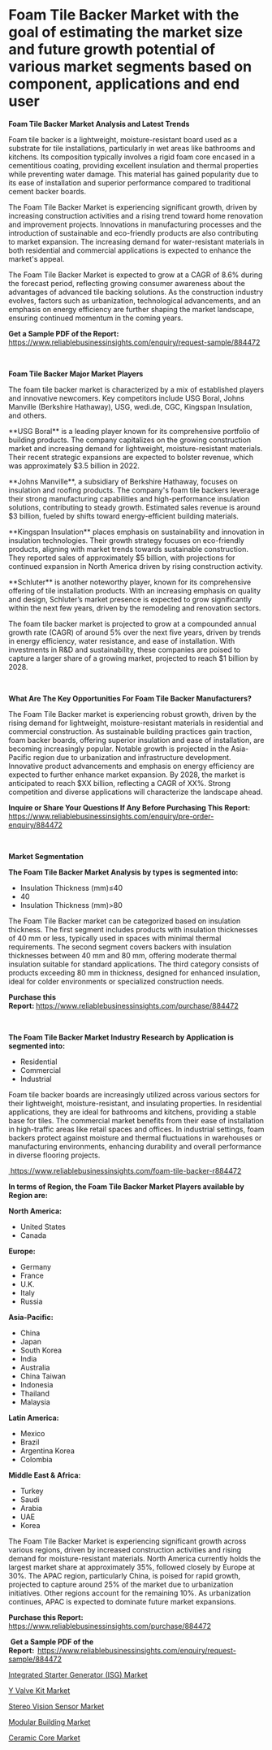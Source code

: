 <p><h1>Foam Tile Backer Market with the goal of estimating the market size and future growth potential of various market segments based on component, applications and end user</h1></p><p><strong>Foam Tile Backer Market Analysis and Latest Trends</strong></p>
<p><p>Foam tile backer is a lightweight, moisture-resistant board used as a substrate for tile installations, particularly in wet areas like bathrooms and kitchens. Its composition typically involves a rigid foam core encased in a cementitious coating, providing excellent insulation and thermal properties while preventing water damage. This material has gained popularity due to its ease of installation and superior performance compared to traditional cement backer boards.</p><p>The Foam Tile Backer Market is experiencing significant growth, driven by increasing construction activities and a rising trend toward home renovation and improvement projects. Innovations in manufacturing processes and the introduction of sustainable and eco-friendly products are also contributing to market expansion. The increasing demand for water-resistant materials in both residential and commercial applications is expected to enhance the market's appeal.</p><p>The Foam Tile Backer Market is expected to grow at a CAGR of 8.6% during the forecast period, reflecting growing consumer awareness about the advantages of advanced tile backing solutions. As the construction industry evolves, factors such as urbanization, technological advancements, and an emphasis on energy efficiency are further shaping the market landscape, ensuring continued momentum in the coming years.</p></p>
<p><strong>Get a Sample PDF of the Report:&nbsp;</strong> <a href="https://www.reliablebusinessinsights.com/enquiry/request-sample/884472?utm_campaign=48&utm_medium=2&utm_source=Github&utm_content=ia&utm_term=10112024&utm_id=foam-tile-backer">https://www.reliablebusinessinsights.com/enquiry/request-sample/884472</a></p>
<p>&nbsp;</p>
<p><strong>Foam Tile Backer Major Market Players</strong></p>
<p><p>The foam tile backer market is characterized by a mix of established players and innovative newcomers. Key competitors include USG Boral, Johns Manville (Berkshire Hathaway), USG, wedi.de, CGC, Kingspan Insulation, and others. </p><p>**USG Boral** is a leading player known for its comprehensive portfolio of building products. The company capitalizes on the growing construction market and increasing demand for lightweight, moisture-resistant materials. Their recent strategic expansions are expected to bolster revenue, which was approximately $3.5 billion in 2022.</p><p>**Johns Manville**, a subsidiary of Berkshire Hathaway, focuses on insulation and roofing products. The company's foam tile backers leverage their strong manufacturing capabilities and high-performance insulation solutions, contributing to steady growth. Estimated sales revenue is around $3 billion, fueled by shifts toward energy-efficient building materials.</p><p>**Kingspan Insulation** places emphasis on sustainability and innovation in insulation technologies. Their growth strategy focuses on eco-friendly products, aligning with market trends towards sustainable construction. They reported sales of approximately $5 billion, with projections for continued expansion in North America driven by rising construction activity.</p><p>**Schluter** is another noteworthy player, known for its comprehensive offering of tile installation products. With an increasing emphasis on quality and design, Schluter’s market presence is expected to grow significantly within the next few years, driven by the remodeling and renovation sectors.</p><p>The foam tile backer market is projected to grow at a compounded annual growth rate (CAGR) of around 5% over the next five years, driven by trends in energy efficiency, water resistance, and ease of installation. With investments in R&D and sustainability, these companies are poised to capture a larger share of a growing market, projected to reach $1 billion by 2028.</p></p>
<p>&nbsp;</p>
<p><strong>What Are The Key Opportunities For Foam Tile Backer Manufacturers?</strong></p>
<p><p>The Foam Tile Backer market is experiencing robust growth, driven by the rising demand for lightweight, moisture-resistant materials in residential and commercial construction. As sustainable building practices gain traction, foam backer boards, offering superior insulation and ease of installation, are becoming increasingly popular. Notable growth is projected in the Asia-Pacific region due to urbanization and infrastructure development. Innovative product advancements and emphasis on energy efficiency are expected to further enhance market expansion. By 2028, the market is anticipated to reach $XX billion, reflecting a CAGR of XX%. Strong competition and diverse applications will characterize the landscape ahead.</p></p>
<p><strong>Inquire or Share Your Questions If Any Before Purchasing This Report:</strong> <a href="https://www.reliablebusinessinsights.com/enquiry/pre-order-enquiry/884472?utm_campaign=48&utm_medium=2&utm_source=Github&utm_content=ia&utm_term=10112024&utm_id=foam-tile-backer">https://www.reliablebusinessinsights.com/enquiry/pre-order-enquiry/884472</a></p>
<p>&nbsp;</p>
<p><strong>Market Segmentation</strong></p>
<p><strong>The Foam Tile Backer Market Analysis by types is segmented into:</strong></p>
<p><ul><li>Insulation Thickness (mm)≤40</li><li>40<Insulation Thickness (mm)≤80</li><li>Insulation Thickness (mm)>80</li></ul></p>
<p><p>The Foam Tile Backer market can be categorized based on insulation thickness. The first segment includes products with insulation thicknesses of 40 mm or less, typically used in spaces with minimal thermal requirements. The second segment covers backers with insulation thicknesses between 40 mm and 80 mm, offering moderate thermal insulation suitable for standard applications. The third category consists of products exceeding 80 mm in thickness, designed for enhanced insulation, ideal for colder environments or specialized construction needs.</p></p>
<p><strong>Purchase this Report:&nbsp;</strong><a href="https://www.reliablebusinessinsights.com/purchase/884472?utm_campaign=48&utm_medium=2&utm_source=Github&utm_content=ia&utm_term=10112024&utm_id=foam-tile-backer">https://www.reliablebusinessinsights.com/purchase/884472</a></p>
<p>&nbsp;</p>
<p><strong>The Foam Tile Backer Market Industry Research by Application is segmented into:</strong></p>
<p><ul><li>Residential</li><li>Commercial</li><li>Industrial</li></ul></p>
<p><p>Foam tile backer boards are increasingly utilized across various sectors for their lightweight, moisture-resistant, and insulating properties. In residential applications, they are ideal for bathrooms and kitchens, providing a stable base for tiles. The commercial market benefits from their ease of installation in high-traffic areas like retail spaces and offices. In industrial settings, foam backers protect against moisture and thermal fluctuations in warehouses or manufacturing environments, enhancing durability and overall performance in diverse flooring projects.</p></p>
<p><a href="https://www.reliablebusinessinsights.com/foam-tile-backer-r884472?utm_campaign=48&utm_medium=2&utm_source=Github&utm_content=ia&utm_term=10112024&utm_id=foam-tile-backer">&nbsp;https://www.reliablebusinessinsights.com/foam-tile-backer-r884472</a></p>
<p><strong>In terms of Region, the Foam Tile Backer Market Players available by Region are:</strong></p>
<p>
    <p> <strong> North America: </strong>
        <ul>
            <li>United States</li>
            <li>Canada</li>
        </ul>
        </p> 
    <p> <strong> Europe: </strong>
        <ul>
            <li>Germany</li>
            <li>France</li>
            <li>U.K.</li>
            <li>Italy</li>
            <li>Russia</li>
        </ul>
        </p> 
    <p> <strong> Asia-Pacific: </strong>
        <ul>
            <li>China</li>
            <li>Japan</li>
            <li>South Korea</li>
            <li>India</li>
            <li>Australia</li>
            <li>China Taiwan</li>
            <li>Indonesia</li>
            <li>Thailand</li>
            <li>Malaysia</li>
        </ul>
        </p> 
    <p> <strong> Latin America: </strong>
        <ul>
            <li>Mexico</li>
            <li>Brazil</li>
            <li>Argentina Korea</li>
            <li>Colombia</li>
        </ul>
        </p> 
    <p> <strong> Middle East & Africa: </strong>
        <ul>
            <li>Turkey</li>
            <li>Saudi</li>
            <li>Arabia</li>
            <li>UAE</li>
            <li>Korea</li>
        </ul>
    </p>
    </p>
<p><p>The Foam Tile Backer Market is experiencing significant growth across various regions, driven by increased construction activities and rising demand for moisture-resistant materials. North America currently holds the largest market share at approximately 35%, followed closely by Europe at 30%. The APAC region, particularly China, is poised for rapid growth, projected to capture around 25% of the market due to urbanization initiatives. Other regions account for the remaining 10%. As urbanization continues, APAC is expected to dominate future market expansions.</p></p>
<p><strong>Purchase this Report: </strong><a href="https://www.reliablebusinessinsights.com/purchase/884472?utm_campaign=48&utm_medium=2&utm_source=Github&utm_content=ia&utm_term=10112024&utm_id=foam-tile-backer">https://www.reliablebusinessinsights.com/purchase/884472</a></p>
<p>&nbsp;<strong>Get a Sample PDF of the Report:&nbsp;&nbsp;</strong><a href="https://www.reliablebusinessinsights.com/enquiry/request-sample/884472?utm_campaign=48&utm_medium=2&utm_source=Github&utm_content=ia&utm_term=10112024&utm_id=foam-tile-backer">https://www.reliablebusinessinsights.com/enquiry/request-sample/884472</a></p>
<p><strong></strong></p>
<p><p><a href="https://www.linkedin.com/pulse/global-integrated-starter-generator-isg-market-product-gh48c?utm_campaign=48&utm_medium=2&utm_source=Github&utm_content=ia&utm_term=10112024&utm_id=foam-tile-backer">Integrated Starter Generator (ISG) Market</a></p><p><a href="https://issuu.com/reportprime-2/docs/y-valve-kit-market-size-2030.pptx_10ea4ea3f1df23?utm_campaign=48&utm_medium=2&utm_source=Github&utm_content=ia&utm_term=10112024&utm_id=foam-tile-backer">Y Valve Kit Market</a></p><p><a href="https://www.linkedin.com/pulse/emerging-trends-stereo-vision-sensor-market-global-outlook-vinqc?utm_campaign=48&utm_medium=2&utm_source=Github&utm_content=ia&utm_term=10112024&utm_id=foam-tile-backer">Stereo Vision Sensor Market</a></p><p><a href="https://github.com/azucena6lzcou/Market-Research-Report-List-1/blob/main/modular-building-market.md?utm_campaign=48&utm_medium=2&utm_source=Github&utm_content=ia&utm_term=10112024&utm_id=foam-tile-backer">Modular Building Market</a></p><p><a href="https://github.com/DorinaOsmani364/Market-Research-Report-List-1/blob/main/ceramic-core-market.md?utm_campaign=48&utm_medium=2&utm_source=Github&utm_content=ia&utm_term=10112024&utm_id=foam-tile-backer">Ceramic Core Market</a></p></p>